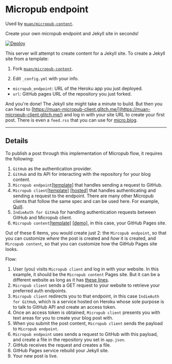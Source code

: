 # Micropub endpoint

Used by [`muan/micropub-content`](https://github.com/muan/micropub-content).

Create your own micropub endpoint and Jekyll site in seconds!

[![Deploy](https://www.herokucdn.com/deploy/button.svg)](https://heroku.com/deploy?template=https://github.com/muan/micropub-endpoint/tree/main)

This server will attempt to create content for a Jekyll site. To create a Jekyll site from a template:

1. Fork [`muan/micropub-content`](https://github.com/muan/micropub-content).

2. Edit `_config.yml` with your info.

  - `micropub_endpoint`: URL of the Heroku app you just deployed.
  - `url`: GitHub pages URL of the repository you just forked.

And you're done! The Jekyll site might take a minute to build. But then you can head to [https://muan-micropub-client.glitch.me/](https://muan-micropub-client.glitch.me/) and log in with your site URL to create your first post. There is even a `feed.rss` that you can use for [micro.blog](https://micro.blog/).

---

## Details

To publish a post through this implementation of Micropub flow, it requires the following:

1. `GitHub` as the authentication provider.
2. `GitHub` and its API for interacting with the repository for your blog content.
3. `Micropub endpoint`[[template]](https://github.com/muan/micropub-endpoint) that handles sending a request to GitHub.
4. `Micropub client`[[template]](https://github.com/muan/micropub-client) [[hosted]](https://muan-micropub-client.glitch.me/) that handles authenticating and sending a request to the endpoint. There are many other Micropub clients that follow the same spec and can be used  here. For example, [Quill](https://quill.p3k.io/).
5. `IndieAuth for GitHub` for handling authentication requests between GitHub and Micropub client.
6. `Micropub content`[[template]](https://github.com/muan/micropub-content) [[demo]](https://muan.github.io/micropub-content/), in this case, your GitHub Pages site.

Out of these 6 items, you would create just 2: the `Mircopub endpoint`, so that you can customize _where_ the post is created and _how_ it is created, and `Mircopub content`, so that you can customize how the GitHub Pages site looks.

Flow:

1. User (you) visits `Micropub client` and log in with your website. In this example, it should be the `Micropub content` Pages site. But it can be a different website as long as it has [these lines](https://github.com/muan/micropub-content/blob/f558b7124c6de6d3da2b1a83b892590ed6853691/_layouts/default.html#L9-L10).
2. `Micropub client` sends a GET request to your website to retrieve your preferred auth endpoints.
3. `Micropub client` redirects you to that endpoint, in this case `IndieAuth for GitHub`, which is a service hosted on Heroku whose sole purpose is to talk to GitHub API and create an access token.
4. Once an access token is obtained, `Micropub client` presents you with text areas for you to create your blog post with.
5. When you submit the post content, `Micropub client` sends the payload to `Micropub endpoint`.
6. `Micropub endpoint` uses sends a request to GitHub with this payload, and create a file in the repository you set in `app.json`.
7. GitHub receives the request and creates a file.
8. GitHub Pages service rebuild your Jekyll site.
9. Your new post is live.

